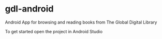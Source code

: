 # gdl-android

Android App for browsing and reading books from The Global Digital Library

To get started open the project in Android Studio
